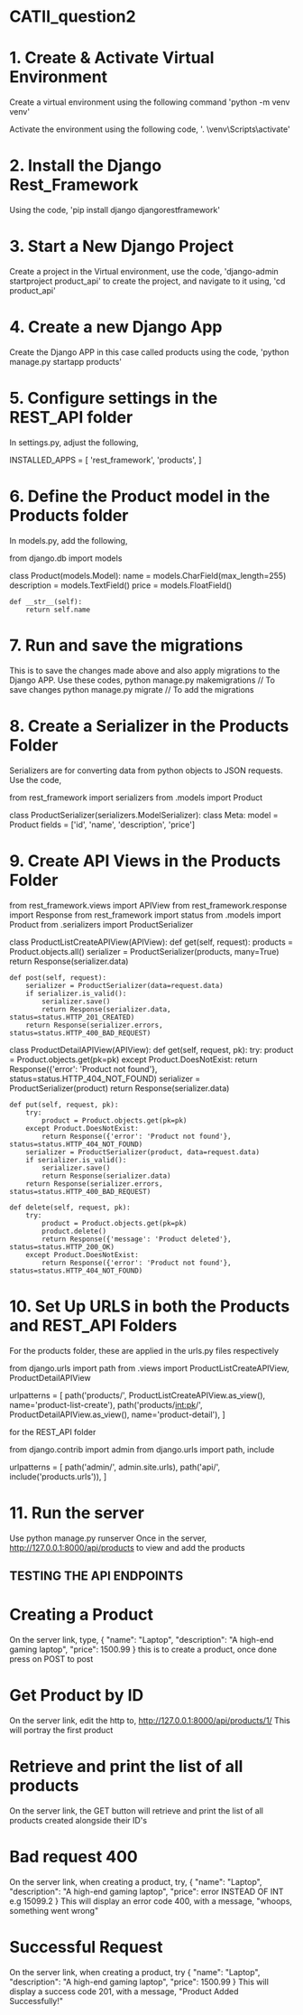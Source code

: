 # CATII_question2

# 1. Create & Activate Virtual Environment
Create a virtual environment using 
the following command 'python -m 
venv venv'

Activate the environment using the
 following code, '.
 \venv\Scripts\activate'

# 2. Install the Django Rest_Framework
Using the code, 'pip install django djangorestframework'

# 3. Start a New Django Project
Create a project in the Virtual environment, use the code, 
'django-admin startproject product_api' to create the 
project, and navigate to it using, 'cd product_api'

# 4. Create a new Django App
Create the Django APP in this case called products using 
the code, 'python manage.py startapp products'

# 5. Configure settings in the REST_API folder
In settings.py, adjust the following, 

INSTALLED_APPS = [
    'rest_framework',
    'products',
]

# 6. Define the Product model in the Products folder
In models.py, add the following, 

from django.db import models

class Product(models.Model):
    name = models.CharField(max_length=255)
    description = models.TextField()
    price = models.FloatField()

    def __str__(self):
        return self.name

# 7. Run and save the migrations
This is to save the changes made above and also apply 
migrations to the Django APP. 
Use these codes, 
python manage.py makemigrations // To save changes
python manage.py migrate // To add the migrations

# 8. Create a Serializer in the Products Folder
Serializers are for converting data from python objects to
JSON requests. 
Use the code,

from rest_framework import serializers
from .models import Product

class ProductSerializer(serializers.ModelSerializer):
    class Meta:
        model = Product
        fields = ['id', 'name', 'description', 'price']

# 9. Create API Views in the Products Folder

from rest_framework.views import APIView
from rest_framework.response import Response
from rest_framework import status
from .models import Product
from .serializers import ProductSerializer

class ProductListCreateAPIView(APIView):
    def get(self, request):
        products = Product.objects.all()
        serializer = ProductSerializer(products, many=True)
        return Response(serializer.data)

    def post(self, request):
        serializer = ProductSerializer(data=request.data)
        if serializer.is_valid():
            serializer.save()
            return Response(serializer.data, status=status.HTTP_201_CREATED)
        return Response(serializer.errors, status=status.HTTP_400_BAD_REQUEST)

class ProductDetailAPIView(APIView):
    def get(self, request, pk):
        try:
            product = Product.objects.get(pk=pk)
        except Product.DoesNotExist:
            return Response({'error': 'Product not found'}, status=status.HTTP_404_NOT_FOUND)
        serializer = ProductSerializer(product)
        return Response(serializer.data)

    def put(self, request, pk):
        try:
            product = Product.objects.get(pk=pk)
        except Product.DoesNotExist:
            return Response({'error': 'Product not found'}, status=status.HTTP_404_NOT_FOUND)
        serializer = ProductSerializer(product, data=request.data)
        if serializer.is_valid():
            serializer.save()
            return Response(serializer.data)
        return Response(serializer.errors, status=status.HTTP_400_BAD_REQUEST)

    def delete(self, request, pk):
        try:
            product = Product.objects.get(pk=pk)
            product.delete()
            return Response({'message': 'Product deleted'}, status=status.HTTP_200_OK)
        except Product.DoesNotExist:
            return Response({'error': 'Product not found'}, status=status.HTTP_404_NOT_FOUND)

# 10. Set Up URLS in both the Products and REST_API Folders
For the products folder, these are applied in the urls.py 
files respectively

from django.urls import path
from .views import ProductListCreateAPIView, ProductDetailAPIView

urlpatterns = [
    path('products/', ProductListCreateAPIView.as_view(), name='product-list-create'),
    path('products/<int:pk>/', ProductDetailAPIView.as_view(), name='product-detail'),
]

for the REST_API folder

from django.contrib import admin
from django.urls import path, include

urlpatterns = [
    path('admin/', admin.site.urls),
    path('api/', include('products.urls')),
]

# 11. Run the server
Use python manage.py runserver
Once in the server, http://127.0.0.1:8000/api/products
to view and add the products

## TESTING THE API ENDPOINTS ##

# Creating a Product
On the server link, type, 
{
  "name": "Laptop",
  "description": "A high-end gaming laptop",
  "price": 1500.99
}
this is to create a product, once done press on POST to 
post

# Get Product by ID
On the server link, edit the http to, 
http://127.0.0.1:8000/api/products/1/
This will portray the first product

# Retrieve and print the list of all products
On the server link, the GET button will retrieve and print 
the list of all products created alongside their ID's

# Bad request 400
On the server link, when creating a product, try, 
{
  "name": "Laptop",
  "description": "A high-end gaming laptop",
  "price": error INSTEAD OF INT e.g 15099.2
}
This will display an error code 400, with a message, 
"whoops, something went wrong"

# Successful Request
On the server link, when creating a product, try
{
  "name": "Laptop",
  "description": "A high-end gaming laptop",
  "price": 1500.99
}
This will display a success code 201, with a message, "Product Added Successfully!"


















